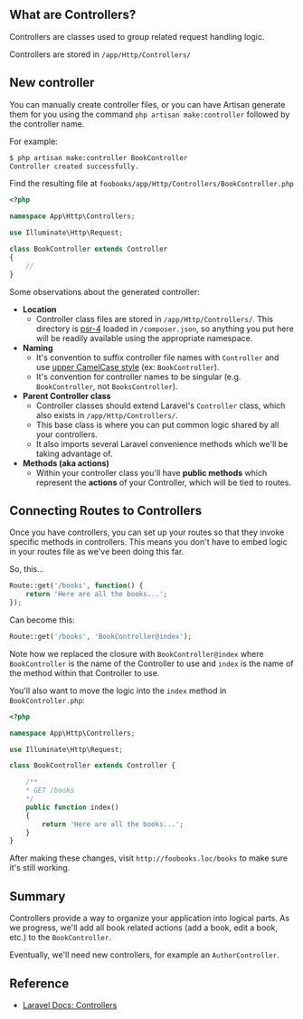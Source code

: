 ## What are Controllers?
Controllers are classes used to group related request handling logic.

Controllers are stored in `/app/Http/Controllers/`



## New controller
You can manually create controller files, or you can have Artisan generate them for you using the command `php artisan make:controller` followed by the controller name.

For example:

```xml
$ php artisan make:controller BookController
Controller created successfully.
```

Find the resulting file at `foobooks/app/Http/Controllers/BookController.php`

```php
<?php

namespace App\Http\Controllers;

use Illuminate\Http\Request;

class BookController extends Controller
{
    //
}
```

Some observations about the generated controller:

+ __Location__
	+ Controller class files are stored in `/app/Http/Controllers/`. This directory is [psr-4](http://www.php-fig.org/psr/psr-4/) loaded in `/composer.json`, so anything you put here will be readily available using the appropriate namespace.
+ __Naming__
	+ It's convention to suffix controller file names with `Controller` and use [upper CamelCase style](https://en.wikipedia.org/wiki/CamelCase#Variations_and_synonyms) (ex: `BookController`).
	+ It's convention for controller names to be singular (e.g. `BookController`, not `BooksController`).
+ __Parent Controller class__
	+ Controller classes should extend Laravel's `Controller` class, which also exists in `/app/Http/Controllers/`.
	+ This base class is where you can put common logic shared by all your controllers.
	+ It also imports several Laravel convenience methods which we'll be taking advantage of.
+ __Methods (aka actions)__
	+ Within your controller class you'll have **public methods** which represent the **actions** of your Controller, which will be tied to routes.


## Connecting Routes to Controllers
Once you have controllers, you can set up your routes so that they invoke specific methods in controllers. This means you don't have to embed logic in your routes file as we've been doing this far.

So, this...

```php
Route::get('/books', function() {
    return 'Here are all the books...';
});
```

Can become this:

```php
Route::get('/books', 'BookController@index');
```

Note how we replaced the closure with `BookController@index` where `BookController` is the name of the Controller to use and `index` is the name of the method within that Controller to use.

You'll also want to move the logic into the `index` method in `BookController.php`:

```php
<?php

namespace App\Http\Controllers;

use Illuminate\Http\Request;

class BookController extends Controller {

    /**
    * GET /books
    */
    public function index()
    {
        return 'Here are all the books...';
    }
}
```

After making these changes, visit `http://foobooks.loc/books` to make sure it's still working.


## Summary
Controllers provide a way to organize your application into logical parts. As we progress, we'll add all book related actions (add a book, edit a book, etc.) to the `BookController`.

Eventually, we'll need new controllers, for example an `AuthorController`.



## Reference
+ [Laravel Docs: Controllers](https://laravel.com/docs/controllers)
